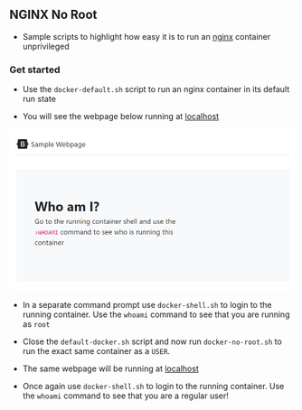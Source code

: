 ## NGINX No Root

* Sample scripts to highlight how easy it is to run an [nginx](https://www.nginx.com/) container unprivileged

### Get started

* Use the `docker-default.sh` script to run an nginx container in its default run state

* You will see the webpage below running at [localhost](http://locahost)

![screenshot](screenshot.png)

* In a separate command prompt use `docker-shell.sh` to login to the running container. Use the `whoami` command to see that you are running as `root`

* Close the `default-docker.sh` script and now run `docker-no-root.sh` to run the exact same container as a `USER`. 

* The same webpage will be running at [localhost](http://locahost)

* Once again use `docker-shell.sh` to login to the running container. Use the `whoami` command to see that you are a regular user!